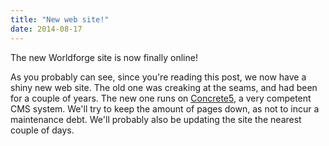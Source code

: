```yaml
---
title: "New web site!"
date: 2014-08-17
---
```

The new Worldforge site is now finally online!

As you probably can see, since you're reading this post, we now have a shiny new web site. The old one was creaking at
the seams, and had been for a couple of years. The new one runs on [Concrete5](http://www.concrete5.org/), a very
competent CMS system. We'll try to keep the amount of pages down, as not to incur a maintenance debt. We'll probably
also be updating the site the nearest couple of days.